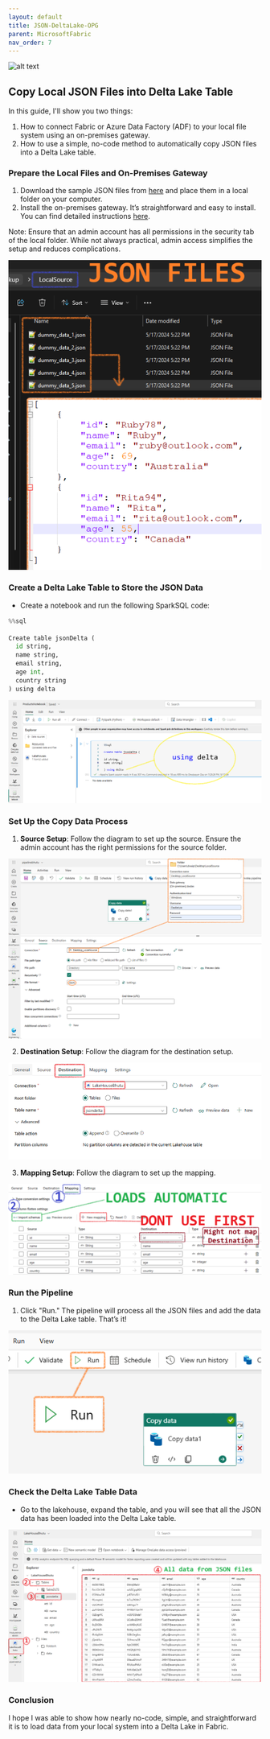 ```yaml
---
layout: default
title: JSON-DeltaLake-OPG
parent: MicrosoftFabric
nav_order: 7
---
```


![alt text](image-40.png)
## Copy Local JSON Files into Delta Lake Table

In this guide, I'll show you two things:

1. How to connect Fabric or Azure Data Factory (ADF) to your local file system using an on-premises gateway.
2. How to use a simple, no-code method to automatically copy JSON files into a Delta Lake table.

### Prepare the Local Files and On-Premises Gateway

1. Download the sample JSON files from [here](SampleJsonFiles.zip) and place them in a local folder on your computer.
2. Install the on-premises gateway. It’s straightforward and easy to install. You can find detailed instructions [here](../PowerPlatform/OnPremiseGateway.md).

Note: Ensure that an admin account has all permissions in the security tab of the local folder. While not always practical, admin access simplifies the setup and reduces complications.

![alt text](image-36.png)

### Create a Delta Lake Table to Store the JSON Data

- Create a notebook and run the following SparkSQL code:

```python
%%sql

Create table jsonDelta (
  id string,
  name string,
  email string,
  age int,
  country string
) using delta
```

![alt text](image-33.png)

### Set Up the Copy Data Process

1. **Source Setup**: Follow the diagram to set up the source. Ensure the admin account has the right permissions for the source folder.

![alt text](image-34.png)

2. **Destination Setup**: Follow the diagram for the destination setup.

![alt text](image-35.png)

3. **Mapping Setup**: Follow the diagram to set up the mapping.

![alt text](image-37.png)

### Run the Pipeline

1. Click "Run." The pipeline will process all the JSON files and add the data to the Delta Lake table. That’s it!

![alt text](image-38.png)

### Check the Delta Lake Table Data

- Go to the lakehouse, expand the table, and you will see that all the JSON data has been loaded into the Delta Lake table.

![alt text](image-39.png)

### Conclusion

I hope I was able to show how nearly no-code, simple, and straightforward it is to load data from your local system into a Delta Lake in Fabric.